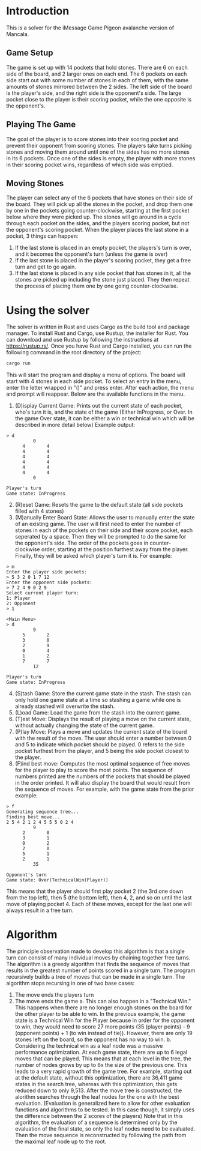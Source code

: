 # Introduction
This is a solver for the iMessage Game Pigeon avalanche version of Mancala.
## Game Setup
The game is set up with 14 pockets that hold stones.
There are 6 on each side of the board, and 2 larger ones on each end.
The 6 pockets on each side start out with some number of stones in each of them, with the same amounts of stones mirrored between the 2 sides.
The left side of the board is the player's side, and the right side is the opponent's side.
The large pocket close to the player is their scoring pocket, while the one opposite is the opponent's.
## Playing The Game
The goal of the player is to score stones into their scoring pocket and prevent their opponent from scoring stones.
The players take turns picking stones and moving them around until one of the sides has no more stones in its 6 pockets.
Once one of the sides is empty, the player with more stones in their scoring pocket wins, regardless of which side was emptied.
## Moving Stones
The player can select any of the 6 pockets that have stones on their side of the board.
They will pick up all the stones in the pocket, and drop them one by one in the pockets going counter-clockwise, starting at the first pocket below where they were picked up.
The stones will go around in a cycle through each pocket on the sides, and the players scoring pocket, but not the opponent's scoring pocket.
When the player places the last stone in a pocket, 3 things can happen:
1. If the last stone is placed in an empty pocket, the players's turn is over, and it becomes the opponent's turn (unless the game is over)
2. If the last stone is placed in the player's scoring pocket, they get a free turn and get to go again.
3. If the last stone is placed in any side pocket that has stones in it, all the stones are picked up including the stone just placed. They then repeat the process of placing them one by one going counter-clockwise.
# Using the solver
The solver is written in Rust and uses Cargo as the build tool and package manager.
To install Rust and Cargo, use Rustup, the installer for Rust.
You can download and use Rustup by following the instructions at https://rustup.rs/.
Once you have Rust and Cargo installed, you can run the following command in the root directory of the project:
```sh
cargo run
```
This will start the program and display a menu of options.
The board will start with 4 stones in each side pocket.
To select an entry in the menu, enter the letter wrapped in "()" and press enter.
After each action, the menu and prompt will reappear.
Below are the available functions in the menu.
1. (D)isplay Current Game: Prints out the current state of each pocket, who's turn it is, and the state of the game (Either InProgress, or Over. In the game Over state, it can be either a win or technical win which will be described in more detail below) Example output:
```
> d
          0
      4        4
      4        4
      4        4
      4        4
      4        4
      4        4
          0

Player's turn
Game state: InProgress
```
2. (R)eset Game: Resets the game to the default state (all side pockets filled with 4 stones)
3. (M)anually Enter Board State: Allows the user to manually enter the state of an existing game. The user will first need to enter the number of stones in each of the pockets on their side and their score pocket, each seperated by a space. Then they will be prompted to do the same for the opponent's side. The order of the pockets goes in counter-clockwise order, starting at the position furthest away from the player. Finally, they will be asked which player's turn it is. For example:
```
> m
Enter the player side pockets:
> 5 3 2 0 1 7 12
Enter the opponent side pockets:
> 7 2 4 9 0 2 9
Select current player turn:
1: Player
2: Opponent
> 1

<Main Menu>
> d
          9
      5        2
      3        0
      2        9
      0        4
      1        2
      7        7
          12

Player's turn
Game state: InProgress
```
4. (S)tash Game: Store the current game state in the stash. The stash can only hold one game state at a time so stashing a game while one is already stashed will overwrite the stash.
5. (L)oad Game: Load the game from the stash into the current game.
6. (T)est Move: Displays the result of playing a move on the current state, without actually changing the state of the current game.
7. (P)lay Move: Plays a move and updates the current state of the board with the result of the move. The user should enter a number between 0 and 5 to indicate which pocket should be played. 0 refers to the side pocket furthest from the player, and 5 being the side pocket closest to the player.
8. (F)ind best move: Computes the most optimal sequence of free moves for the player to play to score the most points. The sequence of numbers printed are the numbers of the pockets that should be played in the order printed. It will also display the board that would result from the sequence of moves. For example, with the game state from the prior example:
```
> f
Generating sequence tree...
Finding best move...
2 5 4 2 1 2 4 5 5 5 0 2 4
          9
      2        0
      3        1
      0        2
      2        0
      5        1
      2        1
          35

Opponent's turn
Game state: Over(TechnicalWin(Player))
```
This means that the player should first play pocket 2 (the 3rd one down from the top left), then 5 (the bottom left), then 4, 2, and so on until the last move of playing pocket 4. Each of these moves, except for the last one will always result in a free turn.
# Algorithm
The principle observation made to develop this algorithm is that a single turn can consist of many individual moves by chaining together free turns.
The algorithm is a greedy algorithm that finds the sequence of moves that results in the greatest number of points scored in a single turn.
The program recursively builds a tree of moves that can be made in a single turn.
The algorithm stops recursing in one of two base cases:
1. The move ends the players turn
2. The move ends the game
    a. This can also happen in a "Technical Win." This happens when there are no longer enough stones on the board for the other player to be able to win. In the previous example, the game state is a Technical Win for the Player because in order for the opponent to win, they would need to score 27 more points (35 (player points) - 9 (opponent points) + 1 (to win instead of tie)). However, there are only 19 stones left on the board, so the opponent has no way to win.
    b. Considering the technical win as a leaf node was a massive performance optimization. At each game state, there are up to 6 legal moves that can be played. This means that at each level in the tree, the number of nodes grows by up to 6x the size of the previous one. This leads to a very rapid growth of the game tree. For example, starting out at the default state, without this optimization, there are 36,411 game states in the search tree, whereas with this optimization, this gets reduced down to only 9,513.
After the move tree is constructed, the alorithm searches through the leaf nodes for the one with the best evaluation. (Evaluation is generalized here to allow for other evaluation functions and algorithms to be tested. In this case though, it simply uses the difference between the 2 scores of the players)
Note that in this algorithm, the evaluation of a sequence is determined only by the evaluation of the final state, so only the leaf nodes need to be evaluated.
Then the move sequence is reconstructed by following the path from the maximal leaf node up to the root.

